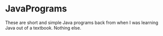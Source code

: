 # JavaPrograms

These are short and simple Java programs back from when I was learning Java out of a textbook. Nothing else.
